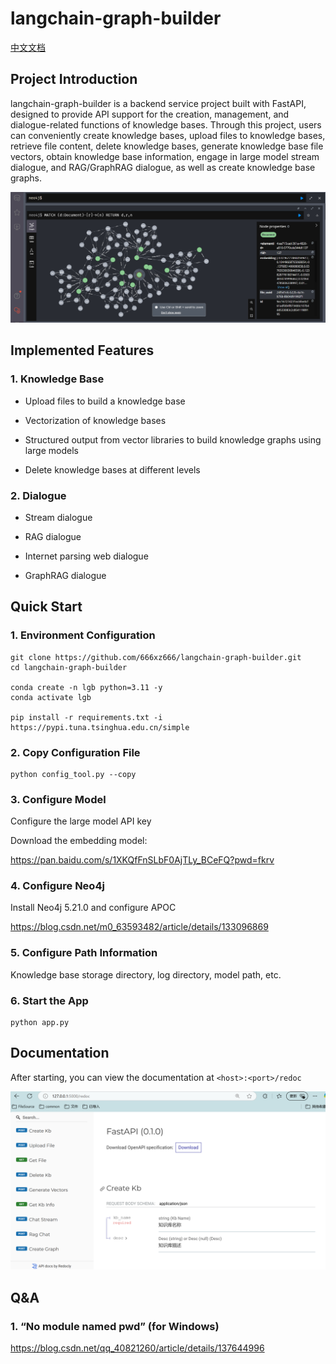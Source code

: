 # langchain-graph-builder

[中文文档](./README.md)

## Project Introduction

langchain-graph-builder is a backend service project built with FastAPI, designed to provide API support for the creation, management, and dialogue-related functions of knowledge bases. Through this project, users can conveniently create knowledge bases, upload files to knowledge bases, retrieve file content, delete knowledge bases, generate knowledge base file vectors, obtain knowledge base information, engage in large model stream dialogue, and RAG/GraphRAG dialogue, as well as create knowledge base graphs.

![2b882cb22ba101d4ed8d4fc0adf9d0a](./assets/2b882cb22ba101d4ed8d4fc0adf9d0a.png)

## Implemented Features

### 1. Knowledge Base

- Upload files to build a knowledge base

- Vectorization of knowledge bases

- Structured output from vector libraries to build knowledge graphs using large models
- Delete knowledge bases at different levels

### 2. Dialogue

- Stream dialogue

- RAG dialogue

- Internet parsing web dialogue

- GraphRAG dialogue

## Quick Start

### 1. Environment Configuration

```shell
git clone https://github.com/666xz666/langchain-graph-builder.git 
cd langchain-graph-builder

conda create -n lgb python=3.11 -y
conda activate lgb

pip install -r requirements.txt -i https://pypi.tuna.tsinghua.edu.cn/simple 
```

### 2. Copy Configuration File

```shell
python config_tool.py --copy
```

### 3. Configure Model

Configure the large model API key

Download the embedding model:

https://pan.baidu.com/s/1XKQfFnSLbF0AjTLy_BCeFQ?pwd=fkrv  

### 4. Configure Neo4j

Install Neo4j 5.21.0 and configure APOC

https://blog.csdn.net/m0_63593482/article/details/133096869 

### 5. Configure Path Information

Knowledge base storage directory, log directory, model path, etc.

### 6. Start the App

```shell
python app.py
```

## Documentation

After starting, you can view the documentation at `<host>:<port>/redoc`

![fa48a08dea405ac3d0b043960cb1102](./assets/fa48a08dea405ac3d0b043960cb1102.png)

## Q&A

### 1. “No module named pwd” (for Windows)

https://blog.csdn.net/qq_40821260/article/details/137644996
